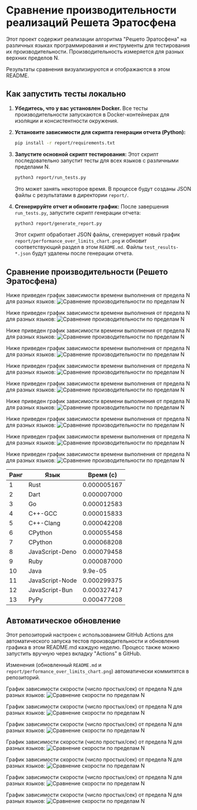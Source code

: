 # Сравнение производительности реализаций Решета Эратосфена

Этот проект содержит реализации алгоритма "Решето Эратосфена" на различных языках программирования и инструменты для тестирования их производительности. Производительность измеряется для разных верхних пределов N.

Результаты сравнения визуализируются и отображаются в этом README.


## Как запустить тесты локально

1.  **Убедитесь, что у вас установлен Docker.**
    Все тесты производительности запускаются в Docker-контейнерах для изоляции и консистентности окружения.

2.  **Установите зависимости для скрипта генерации отчета (Python):**
    ```bash
    pip install -r report/requirements.txt
    ```

3.  **Запустите основной скрипт тестирования:**
    Этот скрипт последовательно запустит тесты для всех языков с различными пределами N.
    ```bash
    python3 report/run_tests.py
    ```
    Это может занять некоторое время. В процессе будут созданы JSON файлы с результатами в директории `report/`.

4.  **Сгенерируйте отчет и обновите график:**
    После завершения `run_tests.py`, запустите скрипт генерации отчета:
    ```bash
    python3 report/generate_report.py
    ```
    Этот скрипт обработает JSON файлы, сгенерирует новый график `report/performance_over_limits_chart.png` и обновит соответствующий раздел в этом `README.md`. Файлы `test_results-*.json` будут удалены после генерации отчета.




## Сравнение производительности (Решето Эратосфена)

Ниже приведен график зависимости времени выполнения от предела N для разных языков:
![Сравнение производительности по пределам N](report/performance_over_limits_chart.png)


Ниже приведен график зависимости времени выполнения от предела N для разных языков:
![Сравнение производительности по пределам N](report/performance_over_limits_chart.png)


Ниже приведен график зависимости времени выполнения от предела N для разных языков:
![Сравнение производительности по пределам N](report/performance_over_limits_chart.png)


Ниже приведен график зависимости времени выполнения от предела N для разных языков:
![Сравнение производительности по пределам N](report/performance_over_limits_chart.png)


Ниже приведен график зависимости времени выполнения от предела N для разных языков:
![Сравнение производительности по пределам N](report/performance_over_limits_chart.png)


Ниже приведен график зависимости времени выполнения от предела N для разных языков:
![Сравнение производительности по пределам N](report/performance_over_limits_chart.png)


Ниже приведен график зависимости времени выполнения от предела N для разных языков:
![Сравнение производительности по пределам N](report/performance_over_limits_chart.png)


Ниже приведен график зависимости времени выполнения от предела N для разных языков:
![Сравнение производительности по пределам N](report/performance_over_limits_chart.png)


Ниже приведен график зависимости времени выполнения от предела N для разных языков:
![Сравнение производительности по пределам N](report/performance_over_limits_chart.png)


Ниже приведен график зависимости времени выполнения от предела N для разных языков:
![Сравнение производительности по пределам N](report/performance_over_limits_chart.png)

| Ранг | Язык | Время (с) |
|------|------|-----------|
| 1 | Rust | 0.000005167 |
| 2 | Dart | 0.000007000 |
| 3 | Go | 0.000012583 |
| 4 | C++-GCC | 0.000015833 |
| 5 | C++-Clang | 0.000042208 |
| 6 | CPython | 0.000055458 |
| 7 | CPython | 0.000068208 |
| 8 | JavaScript-Deno | 0.000079458 |
| 9 | Ruby | 0.000087000 |
| 10 | Java | 9.9e-05 |
| 11 | JavaScript-Node | 0.000299375 |
| 12 | JavaScript-Bun | 0.000327417 |
| 13 | PyPy | 0.000477208 |


## Автоматическое обновление

Этот репозиторий настроен с использованием GitHub Actions для автоматического запуска тестов производительности и обновления графика в этом README.md каждую неделю. Процесс также можно запустить вручную через вкладку "Actions" в GitHub.

Изменения (обновленный `README.md` и `report/performance_over_limits_chart.png`) автоматически коммитятся в репозиторий.

График зависимости скорости (число простых/сек) от предела N для разных языков:
![Сравнение скорости по пределам N](report/speed_over_limits_chart.png)


График зависимости скорости (число простых/сек) от предела N для разных языков:
![Сравнение скорости по пределам N](report/speed_over_limits_chart.png)


График зависимости скорости (число простых/сек) от предела N для разных языков:
![Сравнение скорости по пределам N](report/speed_over_limits_chart.png)


График зависимости скорости (число простых/сек) от предела N для разных языков:
![Сравнение скорости по пределам N](report/speed_over_limits_chart.png)


График зависимости скорости (число простых/сек) от предела N для разных языков:
![Сравнение скорости по пределам N](report/speed_over_limits_chart.png)


График зависимости скорости (число простых/сек) от предела N для разных языков:
![Сравнение скорости по пределам N](report/speed_over_limits_chart.png)


График зависимости скорости (число простых/сек) от предела N для разных языков:
![Сравнение скорости по пределам N](report/speed_over_limits_chart.png)

